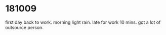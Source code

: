 # 181009

first day back to work. morning light rain. late for work 10 mins.
got a lot of outsource person.
